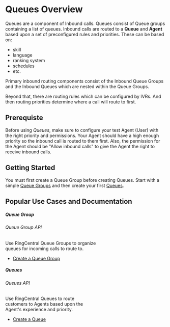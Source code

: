 # Queues Overview

Queues are a component of Inbound calls. Queues consist of Queue groups containing a list of queues. Inbound calls are routed to a **Queue** and **Agent** based upon a set of preconfigured rules and priorities. These can be based on:

* skill
* language
* ranking system
* schedules
* etc.

Primary inbound routing components consist of the Inbound Queue Groups and the Inbound Queues which are nested within the Queue Groups.

Beyond that, there are routing rules which can be configured by IVRs. And then routing priorities determine where a call will route to first.

## Prerequiste
Before using *Queues*, make sure to configure your test Agent (User) with the right priority and permissions.  Your Agent should have a high enough priority so the inbound call is routed to them first.  Also, the permission for the Agent should be "Allow inbound calls" to give the Agent the right to receive inbound calls.

## Getting Started
You must first create a Queue Group before creating Queues. Start with a simple [Queue Groups](./queue-groups) and then create your first [Queues](./queues).

## Popular Use Cases and Documentation

<div class="card-deck">

  <div class="card" style="width: 18rem;">
    <div class="card-body pt-0 pb-0">
      <h5 class="card-title">Queue Group</h5>
      <h6 class="card-subtitle mb-2 text-muted">Queue Group API</h6>
      <p class="card-text">Use RingCentral Queue Groups to organize queues for incoming calls to route to.</p>
      <ul class="pl-0 ml-4">
      <li><a href="./queue-groups/" class="card-link">Create a Queue Group</a></li>
      </ul>
    </div>
  </div>

  <div class="card" style="width: 18rem;">
    <div class="card-body pt-0 pb-0">
      <h5 class="card-title">Queues</h5>
      <h6 class="card-subtitle mb-2 text-muted">Queues API</h6>
      <p class="card-text">Use RingCentral Queues to route customers to Agents based upon the Agent's experience and priority.</p>
      <ul class="pl-0 ml-4">
      <li><a href="./queues/" class="card-link">Create a Queue</a></li>
      </ul>
    </div>
  </div>
</div>
